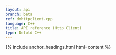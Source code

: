 ```yaml
---
layout: api
branch: beta
ref: dmhttpclient-cpp
language: C++
title: API reference (Http Client)
type: Defold C++
---
```

{% include anchor_headings.html html=content %}